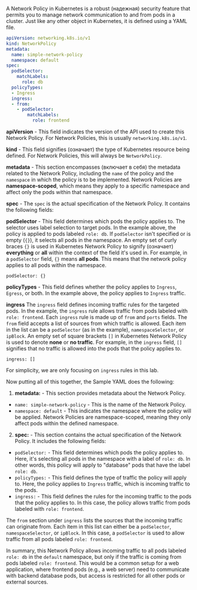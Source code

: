 A Network Policy in Kubernetes is a robust (надежная) security feature that permits you to manage network communication to and from pods in a cluster. Just like any other object in Kubernetes, it is defined using a YAML file.

```yaml
apiVersion: networking.k8s.io/v1
kind: NetworkPolicy
metadata:
  name: simple-network-policy
  namespace: default
spec:
  podSelector:
    matchLabels:
      role: db
  policyTypes:
  - Ingress
  ingress:
  - from:
    - podSelector:
        matchLabels:
          role: frontend
```

**apiVersion** - This field indicates the version of the API used to create this Network Policy. For Network Policies, this is usually `networking.k8s.io/v1`.

**kind** - This field signifies (означает) the type of Kubernetes resource being defined. For Network Policies, this will always be `NetworkPolicy`.

**metadata** - This section encompasses (включает в себя) the metadata related to the Network Policy, including the `name` of the policy and the `namespace` in which the policy is to be implemented. Network Policies are **namespace-scoped**, which means they apply to a specific namespace and affect only the pods within that namespace.

**spec** - The `spec` is the actual specification of the Network Policy. It contains the following fields:

**podSelector** - This field determines which pods the policy applies to. The selector uses label selection to target pods. In the example above, the policy is applied to pods labeled `role: db`. If `podSelector` isn't specified or is empty (`{}`), it selects all pods in the namespace. An empty set of curly braces `{}` is used in Kubernetes Network Policy to signify (означает) **everything** or **all** within the context of the field it's used in. For example, in a `podSelector` field, `{}` means **all pods**. This means that the network policy applies to all pods within the namespace.

`podSelector: {}`

**policyTypes** - This field defines whether the policy applies to `Ingress`, `Egress`, or both. In the example above, the policy applies to `Ingress` traffic.

**ingress**
The `ingress` field defines incoming traffic rules for the targeted pods. In the example, the `ingress` rule allows traffic from pods labeled with `role: frontend`. Each `ingress` rule is made up of `from` and `ports` fields. The `from` field accepts a list of sources from which traffic is allowed. Each item in the list can be a `podSelector` (as in the example), `namespaceSelector`, or `ipBlock`. An empty set of square brackets `[]` in Kubernetes Network Policy is used to denote **none** or **no traffic**. For example, in the `ingress` field, `[]` signifies that no traffic is allowed into the pods that the policy applies to.

`ingress: []`

For simplicity, we are only focusing on `ingress` rules in this lab.

Now putting all of this together, the Sample YAML does the following:

1. **metadata:** - This section provides metadata about the Network Policy.
- `name: simple-network-policy` - This is the name of the Network Policy.
- `namespace: default` - This indicates the namespace where the policy will be applied. Network Policies are namespace-scoped, meaning they only affect pods within the defined namespace.

2. **spec:** - This section contains the actual specification of the Network Policy. It includes the following fields:
- `podSelector:` - This field determines which pods the policy applies to. Here, it's selecting all pods in the namespace with a label of `role: db`. In other words, this policy will apply to "database" pods that have the label `role: db`.
- `policyTypes:` - This field defines the type of traffic the policy will apply to. Here, the policy applies to `Ingress` traffic, which is incoming traffic to the pods.
- `ingress:` - This field defines the rules for the incoming traffic to the pods that the policy applies to. In this case, the policy allows traffic from pods labeled with `role: frontend`.

The `from` section under `ingress` lists the sources that the incoming traffic can originate from. Each item in this list can either be a `podSelector`, `namespaceSelector`, or `ipBlock`. In this case, a `podSelector` is used to allow traffic from all pods labeled `role: frontend`.

In summary, this Network Policy allows incoming traffic to all pods labeled `role: db` in the `default` namespace, but only if the traffic is coming from pods labeled `role: frontend`. This would be a common setup for a web application, where frontend pods (e.g., a web server) need to communicate with backend database pods, but access is restricted for all other pods or external sources.